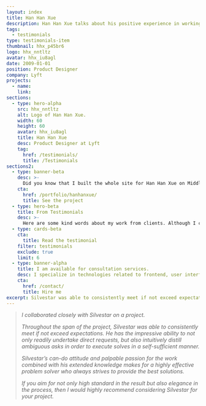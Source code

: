 ```yaml
---
layout: index
title: Han Han Xue
description: Han Han Xue talks about his positive experience in working with Silvestar Bistrović.
tags:
  - testimonials
type: testimonials-item
thumbnail: hhx_p45br6
logo: hhx_nntltz
avatar: hhx_iu8agl
date: 2009-01-01
position: Product Designer
company: Lyft
projects:
  - name:
    link:
sections:
  - type: hero-alpha
    src: hhx_nntltz
    alt: Logo of Han Han Xue.
    width: 60
    height: 60
    avatar: hhx_iu8agl
    title: Han Han Xue
    desc: Product Designer at Lyft
    tag:
      href: /testimonials/
      title: /Testimonials
sections2:
  - type: banner-beta
    desc: >-
      Did you know that I built the whole site for Han Han Xue on Middleman framework?
    cta:
      href: /portfolio/hanhanxue/
      title: See the project
  - type: hero-beta
    title: From Testimonials
    desc: >-
      Here are some kind words about my work from clients. Although I collaborated with clients from more than 10 countries, most of them come from **The United States**.
  - type: cards-beta
    cta:
      title: Read the testimonial
    filter: testimonials
    exclude: true
    limit: 6
  - type: banner-alpha
    title: I am available for consultation services.
    desc: I specialize in technologies related to frontend, user interface, and website development.
    cta:
      href: /contact/
      title: Hire me
excerpt: Silvestar was able to consistently meet if not exceed expectations...
---
```


> _I collaborated closely with Silvestar on a project._
>
> _Throughout the span of the project, Silvestar was able to consistently meet if not exceed expectations. He has the impressive ability to not only readily undertake direct requests, but also intuitively distill ambiguous asks in order to execute solves in a self-sufficient manner._
>
> _Silvestar’s can-do attitude and palpable passion for the work combined with his extended knowledge makes for a highly effective problem solver who always strives to provide the best solutions._
>
> _If you aim for not only high standard in the result but also elegance in the process, then I would highly recommend considering Silvestar for your project._
